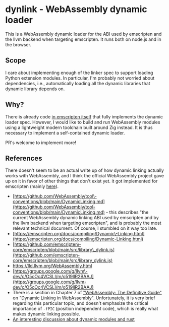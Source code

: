# dynlink - WebAssembly dynamic loader

This is a WebAssembly dynamic loader for the ABI used by emscripten and the llvm backend when targeting emscripten.  It runs both on node.js and in the browser.

## Scope

I care about implementing enough of the linker spec to support loading Python extension modules.  In particular, I'm probably not worried about dependencies, i.e., automatically loading all the dynamic libraries that dynamic library depends on.

## Why?

There is already code [in emscripten
itself](https://github.com/emscripten-core/emscripten/blob/main/src/library_dylink.js)
that fully implements the dynamic loader spec. However, I would like to build
and run WebAssembly modules using a lightweight modern toolchain built around
Zig instead.  It is thus necessary to implement a self-contained dynamic loader.

PR's welcome to implement more!

## References

There doesn't seem to be an actual write up of how dynamic linking actually works with WebAssembly, and I think the official WebAssembly project gave up on it in favor of other things that don't exist yet.   it got implemented for emscripten \(mainly [here](https://github.com/emscripten-core/emscripten/blob/main/src/library_dylink.js)\). 

- [https://github.com/WebAssembly/tool\-conventions/blob/main/DynamicLinking.md](https://github.com/WebAssembly/tool-conventions/blob/main/DynamicLinking.md)  \- this describes "the current WebAssembly dynamic linking ABI used by emscripten and by the llvm backend when targeting emscripten", and is probably the most relevant technical document.  Of course, I stumbled on it way too late.
- [https://emscripten.org/docs/compiling/Dynamic\-Linking.html](https://emscripten.org/docs/compiling/Dynamic-Linking.html) 
- [https://github.com/emscripten\-core/emscripten/blob/main/src/library\_dylink.js](https://github.com/emscripten-core/emscripten/blob/main/src/library_dylink.js) 
- https://lld.llvm.org/WebAssembly.html
- [https://groups.google.com/g/llvm\-dev/c/O5cOc4VCSLI/m/o519lIR2BAAJ](https://groups.google.com/g/llvm-dev/c/O5cOc4VCSLI/m/o519lIR2BAAJ)
- There is a section in Chapter 7 of ["WebAssembly: The Definitive Guide" ](https://www.oreilly.com/library/view/webassembly-the-definitive/9781492089834/)on "Dynamic Linking in WebAssembly". Unfortunately, it is very brief regarding this particular topic, and doesn't emphasize the critical importance of `-fPIC` \(position independent code\), which is really what makes dynamic linking possible.
- [An interesting discussion about dynamic modules and rust](https://github.com/rust-lang/rust/issues/60231)

